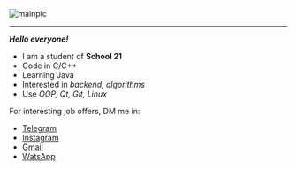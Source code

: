 ![mainpic](git.png)
____

***Hello everyone!***
 - I am a student of **School 21**
 - Code in C/C++
 - Learning Java
 - Interested in *backend, algorithms*
 - Use *OOP, Qt, Git, Linux*

For interesting job offers, DM me in:
 - [Telegram](http://t-do.ru/evdidenko "Telegram")
 - [Instagram](https://www.instagram.com/evgeny_didenko93/ "Instagram")
 - [Gmail](mailto:didenkoev93@gmail.com "Gmail")
 - [WatsApp](https://wa.clck.bar/79237054446 "WatsApp")
